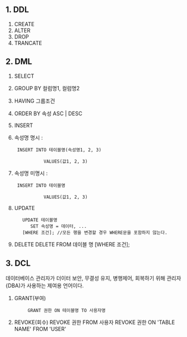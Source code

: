 ## 1. DDL
1. CREATE
2. ALTER
3. DROP
3. TRANCATE


## 2. DML
1. SELECT
  1. GROUP BY 컬럼명1, 컬럼명2
  
  2. HAVING 그룹조건
  
  3. ORDER BY 속성 ASC | DESC

2. INSERT
  1. 속성명 명시 : 
  
          INSERT INTO 테이블명(속성명1, 2, 3)
  
                    VALUES(값1, 2, 3)
                    
  2. 속성명 미명시 :  
    
          INSERT INTO 테이블명
  
                    VALUES(값1, 2, 3)
                    
3. UPDATE

          UPDATE 테이블명
             SET 속성명 = 데이터, ...
          [WHERE 조건]; //모든 행을 변경할 경우 WHERE문을 포함하지 않는다.
          
4. DELETE
          DELETE FROM 데이블 명
          [WHERE 조건];
## 3. DCL

데이터베이스 관리자가 더이터 보안, 무결성 유지, 병행제어, 회복하기 위해 관리자{DBA)가 사용하는 제여용 언어이다.

1. GRANT(부여)

            GRANT 권한 ON 테이블명 TO 사용자명
 
 2. REVOKE(회수)
            REVOKE 권한 FROM 사용자
            REVOKE 권한 ON 'TABLE NAME' FROM 'USER'

